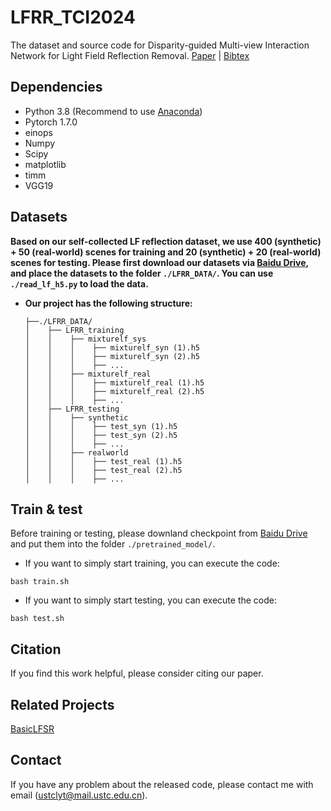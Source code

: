 # LFRR_TCI2024
The dataset and source code for Disparity-guided Multi-view Interaction Network for Light Field Reflection Removal.
[Paper]() | [Bibtex]()

## Dependencies

- Python 3.8 (Recommend to use [Anaconda](https://www.anaconda.com/download/#linux))
- Pytorch 1.7.0
- einops
- Numpy
- Scipy
- matplotlib
- timm
- VGG19

## Datasets
**Based on our self-collected LF reflection dataset, we use 400 (synthetic) + 50 (real-world) scenes for training and 20 (synthetic) + 20 (real-world) scenes for testing.
Please first download our datasets via [Baidu Drive](https://pan.baidu.com/s/1fkYbIVchBLBd5oGnniqgFA?pwd=vida), and place the datasets to the folder `./LFRR_DATA/`. You can use `./read_lf_h5.py` to load the data.**

* **Our project has the following structure:**
  ```
  ├──./LFRR_DATA/
  │    ├── LFRR_training
  │    │    ├── mixturelf_sys
  │    │    │    ├── mixturelf_syn (1).h5
  │    │    │    ├── mixturelf_syn (2).h5
  │    │    │    ├── ...
  │    │    ├── mixturelf_real
  │    │    │    ├── mixturelf_real (1).h5
  │    │    │    ├── mixturelf_real (2).h5
  │    │    │    ├── ...
  │    ├── LFRR_testing
  │    │    ├── synthetic
  │    │    │    ├── test_syn (1).h5
  │    │    │    ├── test_syn (2).h5
  │    │    │    ├── ...
  │    │    ├── realworld
  │    │    │    ├── test_real (1).h5
  │    │    │    ├── test_real (2).h5
  │    │    │    ├── ...
  ```


## Train & test

Before training or testing, please downland checkpoint from [Baidu Drive](https://pan.baidu.com/s/1GXKF9HzT0sKhN91z0gvUHw?pwd=vida) and put them into the folder `./pretrained_model/`.

* If you want to simply start training, you can execute the code:
```shell
bash train.sh 
```
* If you want to simply start testing, you can execute the code:
```shell
bash test.sh
```

## Citation

If you find this work helpful, please consider citing our paper.
<!-- ```latex
@ARTICLE{10268449,
  author={Liu, Yutong and Cheng, Zhen and Xiao, Zeyu and Xiong, Zhiwei},
  journal={IEEE Transactions on Circuits and Systems for Video Technology}, 
  title={Light Field Super-Resolution Using Decoupled Selective Matching}, 
  year={2023},
  volume={},
  number={},
  pages={1-1},
  doi={10.1109/TCSVT.2023.3321085}}
``` -->

## Related Projects

[BasicLFSR](https://github.com/ZhengyuLiang24/BasicLFSR)


## Contact

If you have any problem about the released code, please contact me with email (ustclyt@mail.ustc.edu.cn).
